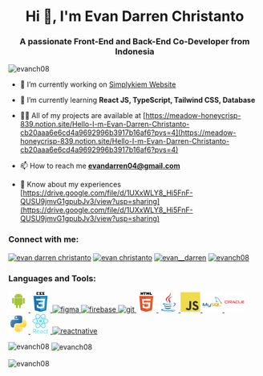<h1 align="center">Hi 👋, I'm Evan Darren Christanto</h1>
<h3 align="center">A passionate Front-End and Back-End Co-Developer from Indonesia</h3>

<p align="left"> <img src="https://komarev.com/ghpvc/?username=evanch08&label=Profile%20views&color=0e75b6&style=flat" alt="evanch08" /> </p>

- 🔭 I’m currently working on [Simplykiem Website](https://github.com/EvanCh08/Simplykiem)

- 🌱 I’m currently learning **React JS, TypeScript, Tailwind CSS, Database**

- 👨‍💻 All of my projects are available at [https://meadow-honeycrisp-839.notion.site/Hello-I-m-Evan-Darren-Christanto-cb20aaa6e6cd4a9692996b3917b16af6?pvs=4](https://meadow-honeycrisp-839.notion.site/Hello-I-m-Evan-Darren-Christanto-cb20aaa6e6cd4a9692996b3917b16af6?pvs=4)

- 📫 How to reach me **evandarren04@gmail.com**

- 📄 Know about my experiences [https://drive.google.com/file/d/1UXxWLY8_Hi5FnF-QUSU9jmvG1gpubJv3/view?usp=sharing](https://drive.google.com/file/d/1UXxWLY8_Hi5FnF-QUSU9jmvG1gpubJv3/view?usp=sharing)

<h3 align="left">Connect with me:</h3>
<p align="left">
<a href="https://linkedin.com/in/evan darren christanto" target="blank"><img align="center" src="https://raw.githubusercontent.com/rahuldkjain/github-profile-readme-generator/master/src/images/icons/Social/linked-in-alt.svg" alt="evan darren christanto" height="30" width="40" /></a>
<a href="https://kaggle.com/evan christanto" target="blank"><img align="center" src="https://raw.githubusercontent.com/rahuldkjain/github-profile-readme-generator/master/src/images/icons/Social/kaggle.svg" alt="evan christanto" height="30" width="40" /></a>
<a href="https://instagram.com/evan__darren" target="blank"><img align="center" src="https://raw.githubusercontent.com/rahuldkjain/github-profile-readme-generator/master/src/images/icons/Social/instagram.svg" alt="evan__darren" height="30" width="40" /></a>
<a href="https://www.leetcode.com/evanch08" target="blank"><img align="center" src="https://raw.githubusercontent.com/rahuldkjain/github-profile-readme-generator/master/src/images/icons/Social/leet-code.svg" alt="evanch08" height="30" width="40" /></a>
</p>

<h3 align="left">Languages and Tools:</h3>
<p align="left"> <a href="https://developer.android.com" target="_blank" rel="noreferrer"> <img src="https://raw.githubusercontent.com/devicons/devicon/master/icons/android/android-original-wordmark.svg" alt="android" width="40" height="40"/> </a> <a href="https://www.w3schools.com/css/" target="_blank" rel="noreferrer"> <img src="https://raw.githubusercontent.com/devicons/devicon/master/icons/css3/css3-original-wordmark.svg" alt="css3" width="40" height="40"/> </a> <a href="https://www.figma.com/" target="_blank" rel="noreferrer"> <img src="https://www.vectorlogo.zone/logos/figma/figma-icon.svg" alt="figma" width="40" height="40"/> </a> <a href="https://firebase.google.com/" target="_blank" rel="noreferrer"> <img src="https://www.vectorlogo.zone/logos/firebase/firebase-icon.svg" alt="firebase" width="40" height="40"/> </a> <a href="https://git-scm.com/" target="_blank" rel="noreferrer"> <img src="https://www.vectorlogo.zone/logos/git-scm/git-scm-icon.svg" alt="git" width="40" height="40"/> </a> <a href="https://www.w3.org/html/" target="_blank" rel="noreferrer"> <img src="https://raw.githubusercontent.com/devicons/devicon/master/icons/html5/html5-original-wordmark.svg" alt="html5" width="40" height="40"/> </a> <a href="https://www.java.com" target="_blank" rel="noreferrer"> <img src="https://raw.githubusercontent.com/devicons/devicon/master/icons/java/java-original.svg" alt="java" width="40" height="40"/> </a> <a href="https://developer.mozilla.org/en-US/docs/Web/JavaScript" target="_blank" rel="noreferrer"> <img src="https://raw.githubusercontent.com/devicons/devicon/master/icons/javascript/javascript-original.svg" alt="javascript" width="40" height="40"/> </a> <a href="https://www.mysql.com/" target="_blank" rel="noreferrer"> <img src="https://raw.githubusercontent.com/devicons/devicon/master/icons/mysql/mysql-original-wordmark.svg" alt="mysql" width="40" height="40"/> </a> <a href="https://www.oracle.com/" target="_blank" rel="noreferrer"> <img src="https://raw.githubusercontent.com/devicons/devicon/master/icons/oracle/oracle-original.svg" alt="oracle" width="40" height="40"/> </a> <a href="https://www.python.org" target="_blank" rel="noreferrer"> <img src="https://raw.githubusercontent.com/devicons/devicon/master/icons/python/python-original.svg" alt="python" width="40" height="40"/> </a> <a href="https://reactjs.org/" target="_blank" rel="noreferrer"> <img src="https://raw.githubusercontent.com/devicons/devicon/master/icons/react/react-original-wordmark.svg" alt="react" width="40" height="40"/> </a> <a href="https://reactnative.dev/" target="_blank" rel="noreferrer"> <img src="https://reactnative.dev/img/header_logo.svg" alt="reactnative" width="40" height="40"/> </a> </p>

<p><img align="left" src="https://github-readme-stats.vercel.app/api/top-langs?username=evanch08&show_icons=true&locale=en&layout=compact" alt="evanch08" /></p>

<p>&nbsp;<img align="center" src="https://github-readme-stats.vercel.app/api?username=evanch08&show_icons=true&locale=en" alt="evanch08" /></p>

<p><img align="center" src="https://github-readme-streak-stats.herokuapp.com/?user=evanch08&" alt="evanch08" /></p>
